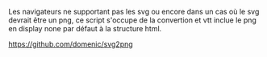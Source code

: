 Les navigateurs ne supportant pas les svg ou encore dans un cas où le svg devrait être un png, ce script s'occupe de la convertion et vtt inclue le png en display none par défaut à la structure html.

https://github.com/domenic/svg2png
